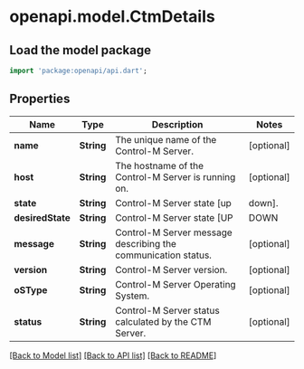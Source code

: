 # openapi.model.CtmDetails

## Load the model package
```dart
import 'package:openapi/api.dart';
```

## Properties
Name | Type | Description | Notes
------------ | ------------- | ------------- | -------------
**name** | **String** | The unique name of the Control-M Server. | [optional] 
**host** | **String** | The hostname of the Control-M Server is running on. | [optional] 
**state** | **String** | Control-M Server state [up|down]. | [optional] 
**desiredState** | **String** | Control-M Server state [UP|DOWN|RECYCLE|IGNORE]. | [optional] 
**message** | **String** | Control-M Server message describing the communication status. | [optional] 
**version** | **String** | Control-M Server version. | [optional] 
**oSType** | **String** | Control-M Server Operating System. | [optional] 
**status** | **String** | Control-M Server status calculated by the CTM Server. | [optional] 

[[Back to Model list]](../README.md#documentation-for-models) [[Back to API list]](../README.md#documentation-for-api-endpoints) [[Back to README]](../README.md)


